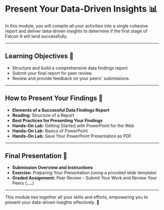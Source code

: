 # **Present Your Data-Driven Insights** 📊

In this module, you will compile all your activities into a single cohesive report and deliver data-driven insights to determine if the first stage of Falcon 9 will land successfully.

---

## **Learning Objectives** 🎯

- Structure and build a comprehensive data findings report.  
- Submit your final report for peer review.  
- Review and provide feedback on your peers' submissions.  

---

## **How to Present Your Findings** 📝

- **Elements of a Successful Data Findings Report**  
- **Reading:** Structure of a Report  
- **Best Practices for Presenting Your Findings**  
- **Hands-On Lab:** Getting Started with PowerPoint for the Web  
- **Hands-On Lab:** Basics of PowerPoint  
- **Hands-On Lab:** Save Your PowerPoint Presentation as PDF  

---

## **Final Presentation** 🎤

- **Submission Overview and Instructions**  
- **Exercise:** Preparing Your Presentation (using a provided slide template)  
- **Graded Assignment:** Peer Review - Submit Your Work and Review Your Peers (**....**)  

---

This module ties together all your skills and efforts, empowering you to present your data-driven insights effectively. 🌟
